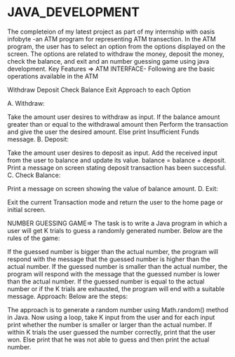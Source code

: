 # JAVA_DEVELOPMENT
The completeion of my latest project as part of my internship with oasis infobyte
-an ATM program for representing ATM transection. In the ATM program, the user has to select an option from the options displayed on the screen. The options are related to withdraw the money, deposit the money, check the balance, and exit and an number guessing game using java development.
Key Features => ATM INTERFACE-
Following are the basic operations available in the ATM

Withdraw
Deposit
Check Balance
Exit
Approach to each Option

A. Withdraw:


Take the amount user desires to withdraw as input.
If the balance amount greater than or equal to the withdrawal amount then Perform the transaction and give the user the desired amount.
Else print Insufficient Funds message.
B. Deposit:

Take the amount user desires to deposit as input.
Add the received input from the user to balance and update its value.
balance = balance + deposit.
Print a message on screen stating deposit transaction has been successful.
C. Check Balance:

Print a message on screen showing the value of balance amount.
D. Exit:

Exit the current Transaction mode and return the user to the home page or initial screen.

NUMBER GUESSING GAME=>
The task is to write a Java program in which a user will get K trials to guess a randomly generated number. Below are the rules of the game:

If the guessed number is bigger than the actual number, the program will respond with the message that the guessed number is higher than the actual number.
If the guessed number is smaller than the actual number, the program will respond with the message that the guessed number is lower than the actual number.
If the guessed number is equal to the actual number or if the K trials are exhausted, the program will end with a suitable message.
Approach: Below are the steps:  

The approach is to generate a random number using Math.random() method in Java.
Now using a loop, take K input from the user and for each input print whether the number is smaller or larger than the actual number.
If within K trials the user guessed the number correctly, print that the user won.
Else print that he was not able to guess and then print the actual number.


